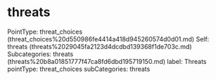 # threats

PointType: threat_choices (threat_choices%20d550986fe4414a418d945260574d0d01.md)
Self: threats (threats%2029045fa2123d4dcdbd139368f1de703c.md)
Subcategories: threats (threats%20b8a01851777f47ca8fd6dbd195719150.md)
label: Threats
pointType: threat_choices
subCategories: threats

[](Untitled%20a4af5890402442f68145e3a04caa27f3.md)